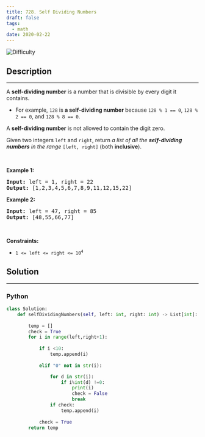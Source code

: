 ```yaml
---
title: 728. Self Dividing Numbers
draft: false
tags: 
  - math
date: 2020-02-22
---
```


![Difficulty](https://img.shields.io/badge/Difficulty-Easy-blue.svg)

## Description

---
<p>A <strong>self-dividing number</strong> is a number that is divisible by every digit it contains.</p>

<ul>
	<li>For example, <code>128</code> is <strong>a self-dividing number</strong> because <code>128 % 1 == 0</code>, <code>128 % 2 == 0</code>, and <code>128 % 8 == 0</code>.</li>
</ul>

<p>A <strong>self-dividing number</strong> is not allowed to contain the digit zero.</p>

<p>Given two integers <code>left</code> and <code>right</code>, return <em>a list of all the <strong>self-dividing numbers</strong> in the range</em> <code>[left, right]</code> (both <strong>inclusive</strong>).</p>

<p>&nbsp;</p>
<p><strong class="example">Example 1:</strong></p>
<pre><strong>Input:</strong> left = 1, right = 22
<strong>Output:</strong> [1,2,3,4,5,6,7,8,9,11,12,15,22]
</pre><p><strong class="example">Example 2:</strong></p>
<pre><strong>Input:</strong> left = 47, right = 85
<strong>Output:</strong> [48,55,66,77]
</pre>
<p>&nbsp;</p>
<p><strong>Constraints:</strong></p>

<ul>
	<li><code>1 &lt;= left &lt;= right &lt;= 10<sup>4</sup></code></li>
</ul>


## Solution

---
### Python
``` py title='self-dividing-numbers'
class Solution:
    def selfDividingNumbers(self, left: int, right: int) -> List[int]:
        
        temp = []
        check = True
        for i in range(left,right+1):
            
            if i <10:
                temp.append(i)
            
            elif "0" not in str(i):

                for d in str(i):
                    if i%int(d) !=0:
                        print(i)
                        check = False
                        break
                if check:
                    temp.append(i)
        
            check = True
        return temp

```


